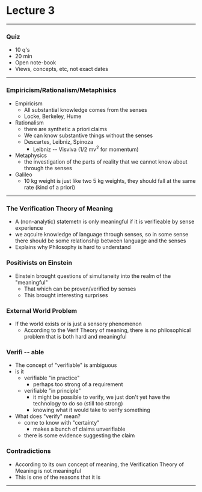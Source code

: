 <h1>Lecture 3</h1>

---

<h3>Quiz</h3>

  * 10 q's
  * 20 min
  * Open note-book
  * Views, concepts, etc, not exact dates

---

<h3>Empiricism/Rationalism/Metaphisics</h3>

  * Empiricism
      - All substantial knowledge comes from the senses
      - Locke, Berkeley, Hume
  * Rationalism
      - there are synthetic a priori claims
      - We can know substantive things without the senses
      - Descartes, Leibniz, Spinoza
          + Leibniz -- Visviva (1/2 mv<sup>2</sup> for momentum)
  * Metaphysics
      - the investigation of the parts of reality that we cannot know about through the senses
  * Galileo
      - 10 kg weight is just like two 5 kg weights, they should fall at the same rate (kind of a priori)

---

<h3>The Verification Theory of Meaning</h3>

  * A (non-analytic) statemetn is only meaningful if it is verifieable by sense experience
  * we aqcuire knowledge of language through senses, so in some sense there should be some relationship between language and the senses
  * Explains why Philosophy is hard to understand

<h3>Positivists on Einstein</h3>

  * Einstein brought questions of simultaneity into the realm of the "meaningful"
      - That which can be proven/verified by senses
      - This brought interesting surprises

<h3>External World Problem</h3>

  * If the world exists or is just a sensory phenomenon
      - According to the Verif Theory of meaning, there is no philosophical problem that is both hard and meaningful

<h3>Verifi -- able</h3>

  * The concept of "verifiable" is ambiguous
  * is it
      - verifiable "in practice"
          + perhaps too strong of a requirement
      - verifiable "in principle"
          + it might be possible to verify, we just don't yet have the technology to do so (still too strong)
          + knowing what it would take to verify something
  * What does "verify" mean?
      - come to know with "certainty"
          + makes a bunch of claims unverifiable
      - there is some evidence suggesting the claim

<h3>Contradictions</h3>

  * According to its own concept of meaning, the Verification Theory of Meaning is not meaningful
  * This is one of the reasons that it is 

---
